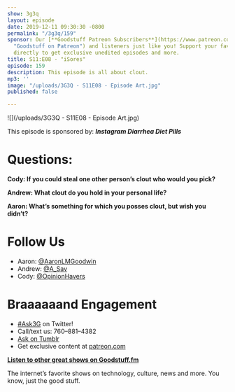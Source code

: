 ```yaml
---
show: 3g3q
layout: episode
date: 2019-12-11 09:30:30 -0800
permalink: "/3g3q/159"
sponsor: Our [**Goodstuff Patreon Subscribers**](https://www.patreon.com/goodstuff
  "Goodstuff on Patreon") and listeners just like you! Support your favorite podcasts
  directly to get exclusive unedited episodes and more.
title: S11:E08 - "iSores"
episode: 159
description: This episode is all about clout.
mp3: ''
image: "/uploads/3G3Q - S11E08 - Episode Art.jpg"
published: false

---
```

![](/uploads/3G3Q - S11E08 - Episode Art.jpg)

This episode is sponsored by: **_Instagram Diarrhea Diet Pills_**

# Questions:

**Cody: If you could steal one other person’s clout who would you pick?**

**Andrew: What clout do you hold in your personal life?**

**Aaron: What’s something for which you posses clout, but wish you didn’t?**

# Follow Us

* Aaron: [@AaronLMGoodwin](http://twitter.com/aaronlmgoodwin)
* Andrew: [@A_Sav](http://twitter.com/a_sav)
* Cody: [@OpinionHavers](https://twitter.com/opinionhavers)

# Braaaaaand Engagement

* [#Ask3G](http://twitter.com/) on Twitter!
* Call/text us: 760–881–4382
* [Ask on Tumblr](http://3g3q.co/ask)
* Get exclusive content at [patreon.com](http://www.patreon.com/3g3q)

[**Listen to other great shows on Goodstuff.fm**](http://goodstuff.fm/)

The internet’s favorite shows on technology, culture, news and more. You know, just the good stuff.